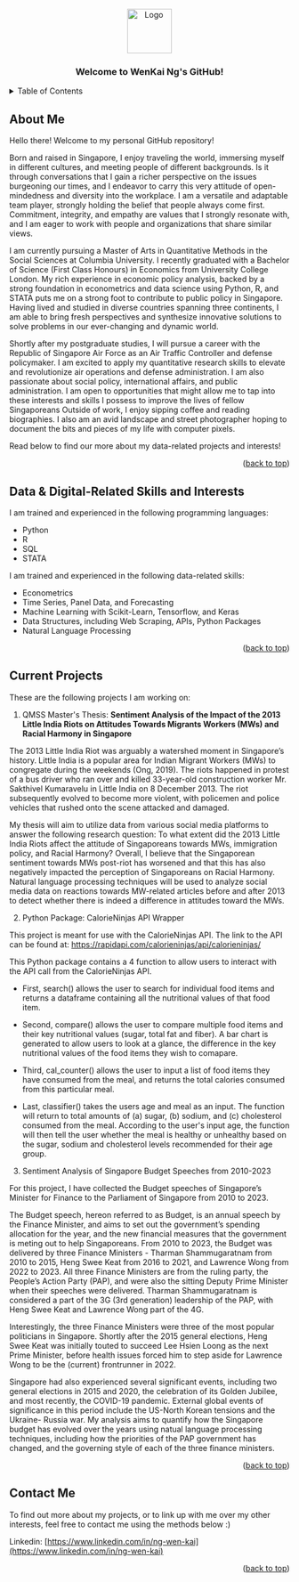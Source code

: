 <!-- PROJECT LOGO -->
<br />
<div align="center">
  <a href="https://github.com/github_username/repo_name">
    <img src="images/logo.png" alt="Logo" width="80" height="80">
  </a>

<h3 align="center">Welcome to WenKai Ng's GitHub!</h3>
</div>



<!-- TABLE OF CONTENTS -->
<details>
  <summary>Table of Contents</summary>
  <ol>
    <li><a href="#about-me">About Me</a></li>
    <li><a href="#data-&-digital---related-skills-and-interests">Data & Digital-Related Skills and Interests</a></li>
    <li><a href="#current-projects">Current Projects</a></li>
    <li><a href="#contact-me">Contact Me</a></li>
  </ol>
</details>



<!-- ABOUT ME -->
## About Me

Hello there! Welcome to my personal GitHub repository!

Born and raised in Singapore, I enjoy traveling the world, immersing myself in different cultures, and meeting people of different backgrounds. Is it through conversations that I gain a richer perspective on the issues burgeoning our times, and I endeavor to carry this very attitude of open-mindedness and diversity into the workplace. I am a versatile and adaptable team player, strongly holding the belief that people always come first. Commitment, integrity, and empathy are values that I strongly resonate with, and I am eager to work with people and organizations that share similar views.

I am currently pursuing a Master of Arts in Quantitative Methods in the Social Sciences at Columbia University. I recently graduated with a Bachelor of Science (First Class Honours) in Economics from University College London. My rich experience in economic policy analysis, backed by a strong foundation in econometrics and data science using  Python, R, and STATA puts me on a strong foot to contribute to public policy in Singapore. Having lived and studied in diverse countries spanning three continents, I am able to bring fresh perspectives and synthesize innovative solutions to solve problems in our ever-changing and dynamic world.

Shortly after my postgraduate studies, I will pursue a career with the Republic of Singapore Air Force as an Air Traffic Controller and defense policymaker. I am excited to apply my quantitative research skills to elevate and revolutionize air operations and defense administration. I am also passionate about social policy, international affairs, and public administration. I am open to opportunities that might allow me to tap into these interests and skills I possess to improve the lives of fellow Singaporeans  Outside of work, I enjoy sipping coffee and reading biographies. I also am an avid landscape and street photographer hoping to document the bits and pieces of my life with computer pixels. 

Read below to find our more about my data-related projects and interests!

<p align="right">(<a href="#readme-top">back to top</a>)</p>


<!-- DATA & DIGITAL-RELATED SKILLS AND INTERESTS -->
## Data & Digital-Related Skills and Interests

I am trained and experienced in the following programming languages:
- Python
- R
- SQL
- STATA

I am trained and experienced in the following data-related skills:
- Econometrics
- Time Series, Panel Data, and Forecasting
- Machine Learning with Scikit-Learn, Tensorflow, and Keras
- Data Structures, including Web Scraping, APIs, Python Packages
- Natural Language Processing

<p align="right">(<a href="#readme-top">back to top</a>)</p>

<!-- CURRENT PROJECTS -->
## Current Projects

These are the following projects I am working on:

1. QMSS Master's Thesis: **Sentiment Analysis of the Impact of the 2013 Little India Riots on Attitudes Towards Migrants Workers (MWs) and Racial Harmony in Singapore**

The 2013 Little India Riot was arguably a watershed moment in Singapore’s history. Little India is a popular area for Indian Migrant Workers (MWs) to congregate during the weekends (Ong, 2019). The riots happened in protest of a bus driver who ran over and killed 33-year-old construction worker Mr. Sakthivel Kumaravelu in Little India on 8 December 2013. The riot subsequently evolved to become more violent, with policemen and police vehicles that rushed onto the scene attacked and damaged. 

My thesis will aim to utilize data from various social media platforms to answer the following research question: To what extent did the 2013 Little India Riots affect the attitude of Singaporeans towards MWs, immigration policy, and Racial Harmony? Overall, I believe that the Singaporean sentiment towards MWs post-riot has worsened and that this has also negatively impacted the perception of Singaporeans on Racial Harmony. Natural language processing techniques will be used to analyze social media data on reactions towards MW-related articles before and after 2013 to detect whether there is indeed a difference in attitudes toward the MWs.

2. Python Package: CalorieNinjas API Wrapper

This project is meant for use with the CalorieNinjas API. The link to the API can be found at: https://rapidapi.com/calorieninjas/api/calorieninjas/

This Python package contains a 4 function to allow users to interact with the API call from the CalorieNinjas API.

- First, search() allows the user to search for individual food items and returns a dataframe containing all the nutritional values of that food item.

- Second, compare() allows the user to compare multiple food items and their key nutritional values (sugar, total fat and fiber). A bar chart is generated to allow users to look at a glance, the difference in the key nutritional values of the food items they wish to comapare.

- Third, cal_counter() allows the user to input a list of food items they have consumed from the meal, and returns the total calories consumed from this particular meal.

- Last, classifier() takes the users age and meal as an input. The function will return to total amounts of (a) sugar, (b) sodium, and (c) cholesterol consumed from the meal. According to the user's input age, the function will then tell the user whether the meal is healthy or unhealthy based on the sugar, sodium and cholesterol levels recommended for their age group.

3. Sentiment Analysis of Singapore Budget Speeches from 2010-2023

For this project, I have collected the Budget speeches of Singapore’s Minister for Finance to the Parliament of Singapore from 2010 to 2023.

The Budget speech, hereon referred to as Budget, is an annual speech by the Finance Minister, and aims to set out the government’s spending allocation for the year, and the new financial measures that the government is meting out to help Singaporeans. From 2010 to 2023, the Budget was delivered by three Finance Ministers - Tharman Shammugaratnam from 2010 to 2015, Heng Swee Keat from 2016 to 2021, and Lawrence Wong from 2022 to 2023. All three Finance Ministers are from the ruling party, the People’s Action Party (PAP), and were also the sitting Deputy Prime Minister when their speeches were delivered. Tharman Shammugaratnam is considered a part of the 3G (3rd generation) leadership of the PAP, with Heng Swee Keat and Lawrence Wong part of the 4G.

Interestingly, the three Finance Ministers were three of the most popular politicians in Singapore. Shortly after the 2015 general elections, Heng Swee Keat was initially touted to succeed Lee Hsien Loong as the next Prime Minister, before health issues forced him to step aside for Lawrence Wong to be the (current) frontrunner in 2022.

Singapore had also experienced several significant events, including two general elections in 2015 and 2020, the celebration of its Golden Jubilee, and most recently, the COVID-19 pandemic. External global events of significance in this period include the US-North Korean tensions and the Ukraine- Russia war. My analysis aims to quantify how the Singapore budget has evolved over the years using natual language processing techniques, including how the priorities of the PAP government has changed, and the governing style of each of the three finance ministers.

<p align="right">(<a href="#readme-top">back to top</a>)</p>

<!-- CONTACT ME -->
## Contact Me

To find out more about my projects, or to link up with me over my other interests, feel free to contact me using the methods below :)

Linkedin: [https://www.linkedin.com/in/ng-wen-kai](https://www.linkedin.com/in/ng-wen-kai)

<p align="right">(<a href="#readme-top">back to top</a>)</p>
